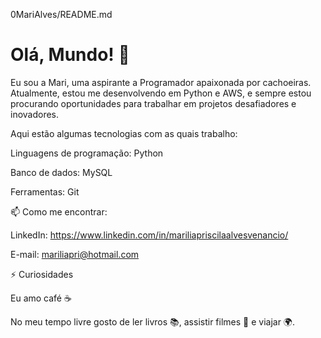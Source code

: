 0MariAlves/README.md
# Olá, Mundo! 👋

Eu sou a Mari, uma aspirante a Programador apaixonada por cachoeiras. Atualmente, estou me desenvolvendo em Python e AWS, e sempre estou procurando oportunidades para trabalhar em projetos desafiadores e inovadores.

Aqui estão algumas tecnologias com as quais trabalho:

Linguagens de programação: Python

Banco de dados: MySQL

Ferramentas: Git

📫 Como me encontrar:

LinkedIn: https://www.linkedin.com/in/mariliapriscilaalvesvenancio/

E-mail: mariliapri@hotmail.com

⚡ Curiosidades

Eu amo café ☕

No meu tempo livre gosto de ler livros 📚, assistir filmes 🎥 e viajar 🌍.
